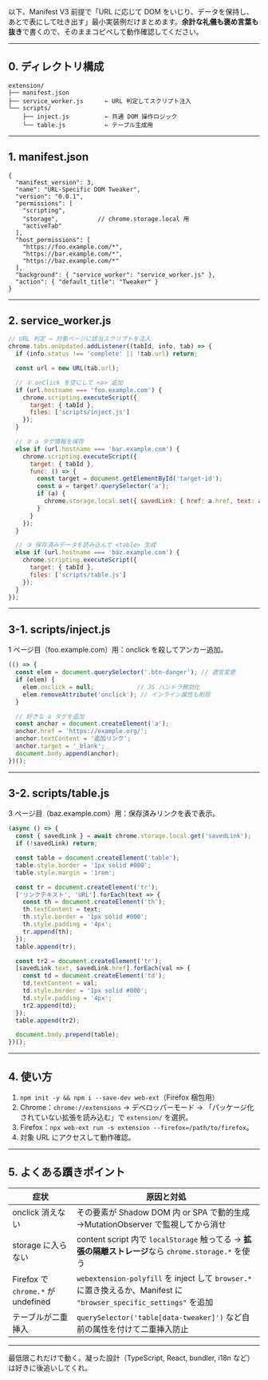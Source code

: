 以下、Manifest V3 前提で「URL に応じて DOM をいじり、データを保持し、あとで表にして吐き出す」最小実装例だけまとめます。**余計な礼儀も褒め言葉も抜き**で書くので、そのままコピペして動作確認してください。

---

## 0. ディレクトリ構成

```
extension/
├── manifest.json
├── service_worker.js      ← URL 判定してスクリプト注入
└── scripts/
    ├── inject.js          ← 共通 DOM 操作ロジック
    └── table.js           ← テーブル生成用
```

---

## 1. manifest.json

```jsonc
{
  "manifest_version": 3,
  "name": "URL-Specific DOM Tweaker",
  "version": "0.0.1",
  "permissions": [
    "scripting",
    "storage",           // chrome.storage.local 用
    "activeTab"
  ],
  "host_permissions": [
    "https://foo.example.com/*",
    "https://bar.example.com/*",
    "https://baz.example.com/*"
  ],
  "background": { "service_worker": "service_worker.js" },
  "action": { "default_title": "Tweaker" }
}
```

---

## 2. service\_worker.js

```js
// URL 判定 → 対象ページに該当スクリプトを注入
chrome.tabs.onUpdated.addListener((tabId, info, tab) => {
  if (info.status !== 'complete' || !tab.url) return;

  const url = new URL(tab.url);

  // ① onClick を空にして <a> 追加
  if (url.hostname === 'foo.example.com') {
    chrome.scripting.executeScript({
      target: { tabId },
      files: ['scripts/inject.js']
    });
  }

  // ② a タグ情報を保存
  else if (url.hostname === 'bar.example.com') {
    chrome.scripting.executeScript({
      target: { tabId },
      func: () => {
        const target = document.getElementById('target-id');
        const a = target?.querySelector('a');
        if (a) {
          chrome.storage.local.set({ savedLink: { href: a.href, text: a.textContent } });
        }
      }
    });
  }

  // ③ 保存済みデータを読み込んで <table> 生成
  else if (url.hostname === 'baz.example.com') {
    chrome.scripting.executeScript({
      target: { tabId },
      files: ['scripts/table.js']
    });
  }
});
```

---

## 3-1. scripts/inject.js

1 ページ目（foo.example.com）用：onclick を殺してアンカー追加。

```js
(() => {
  const elem = document.querySelector('.btn-danger'); // 適宜変更
  if (elem) {
    elem.onclick = null;            // JS ハンドラ無効化
    elem.removeAttribute('onclick'); // インライン属性も削除
  }

  // 好きな a タグを追加
  const anchor = document.createElement('a');
  anchor.href = 'https://example.org/';
  anchor.textContent = '追加リンク';
  anchor.target = '_blank';
  document.body.append(anchor);
})();
```

---

## 3-2. scripts/table.js

3 ページ目（baz.example.com）用：保存済みリンクを表で表示。

```js
(async () => {
  const { savedLink } = await chrome.storage.local.get('savedLink');
  if (!savedLink) return;

  const table = document.createElement('table');
  table.style.border = '1px solid #000';
  table.style.margin = '1rem';

  const tr = document.createElement('tr');
  ['リンクテキスト', 'URL'].forEach(text => {
    const th = document.createElement('th');
    th.textContent = text;
    th.style.border = '1px solid #000';
    th.style.padding = '4px';
    tr.append(th);
  });
  table.append(tr);

  const tr2 = document.createElement('tr');
  [savedLink.text, savedLink.href].forEach(val => {
    const td = document.createElement('td');
    td.textContent = val;
    td.style.border = '1px solid #000';
    td.style.padding = '4px';
    tr2.append(td);
  });
  table.append(tr2);

  document.body.prepend(table);
})();
```

---

## 4. 使い方

1. `npm init -y && npm i --save-dev web-ext`（Firefox 梱包用）
2. Chrome：`chrome://extensions` → デベロッパーモード → 「パッケージ化されていない拡張を読み込む」で `extension/` を選択。
3. Firefox：`npx web-ext run -s extension --firefox=/path/to/firefox`。
4. 対象 URL にアクセスして動作確認。

---

## 5. よくある躓きポイント

| 症状                               | 原因と対処                                                                                                |
| -------------------------------- | ---------------------------------------------------------------------------------------------------- |
| onclick 消えない                     | その要素が Shadow DOM 内 or SPA で動的生成→MutationObserver で監視してから消せ                                           |
| storage に入らない                    | content script 内で `localStorage` 触ってる → **拡張の隔離ストレージ**なら `chrome.storage.*` を使う                      |
| Firefox で `chrome.*` が undefined | `webextension-polyfill` を inject して `browser.*` に置き換えるか、Manifest に `"browser_specific_settings"` を追加 |
| テーブルが二重挿入                        | `querySelector('table[data-tweaker]')` など自前の属性を付けて二重挿入防止                                             |

---

最低限これだけで動く。凝った設計（TypeScript, React, bundler, i18n など）は好きに後追いしてくれ。
